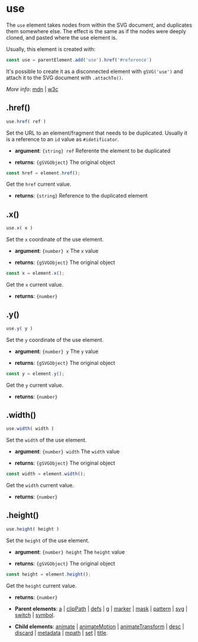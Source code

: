 # use

The `use` element takes nodes from within the SVG document, and duplicates them somewhere else. The effect is the same as if the nodes were deeply cloned, and pasted where the use element is.

Usually, this element is created with:
      
```js
const use = parentElement.add('use').href('#reference')
```

It's possible to create it as a disconnected element with `gSVG('use')` and attach it to the SVG document with `.attachTo()`.

*More info*:
      [mdn](https://developer.mozilla.org//en-US/docs/Web/SVG/Element/use) | [w3c](https://svgwg.org/svg2-draft/single-page.html#struct-UseElement)

## .href()


```js
use.href( ref )
```
Set the URL to an element/fragment that needs to be duplicated. Usually it is a reference to an `id` value as `#idetificator`.

- **argument**: `{string} ref` Referente the element to be duplicated

- **returns**: `{gSVGObject}` The original object


```js
const href = element.href();
```
Get the `href` current value.

- **returns**: `{string}` Reference to the duplicated element

## .x()


```js
use.x( x )
```
Set the `x` coordinate of the use element.

- **argument**: `{number} x` The `x` value 

- **returns**: `{gSVGObject}` The original object


```js
const x = element.x();
```
Get the `x` current value.

- **returns**: `{number}` 

## .y()


```js
use.y( y )
```
Set the `y` coordinate of the use element.

- **argument**: `{number} y` The `y` value 

- **returns**: `{gSVGObject}` The original object


```js
const y = element.y();
```
Get the `y` current value.

- **returns**: `{number}` 

## .width()


```js
use.width( width )
```
Set the `width` of the use element.

- **argument**: `{number} width` The `width` value 

- **returns**: `{gSVGObject}` The original object


```js
const width = element.width();
```
Get the `width` current value.

- **returns**: `{number}` 

## .height()


```js
use.height( height )
```
Set the `height` of the use element.

- **argument**: `{number} height` The `height` value 

- **returns**: `{gSVGObject}` The original object


```js
const height = element.height();
```
Get the `height` current value.

- **returns**: `{number}` 

- **Parent elements**: [a](./a.md) | [clipPath](./clipPath.md) | [defs](./defs.md) | [g](./g.md) | [marker](./marker.md) | [mask](./mask.md) | [pattern](./pattern.md) | [svg](./svg.md) | [switch](./switch.md) | [symbol](./symbol.md).

- **Child elements**: [animate](./animate.md) | [animateMotion](./animateMotion.md) | [animateTransform](./animateTransform.md) | [desc](./desc.md) | [discard](././discard.md) | [metadata](./metadata.md) | [mpath](./mpath.md) | [set](./set.md) | [title](./title.md).

